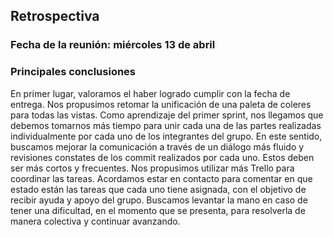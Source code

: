 ## Retrospectiva

### Fecha de la reunión: miércoles 13 de abril

### Principales conclusiones

En primer lugar, valoramos el haber logrado cumplir con la fecha de entrega. Nos propusimos retomar la unificación de una paleta de coleres para todas las vistas.
Como aprendizaje del primer sprint, nos llegamos que debemos tomarnos más tiempo para unir cada una de las partes realizadas individualmente por cada uno de los integrantes del grupo. En este sentido, buscamos mejorar la comunicación a través de un diálogo más fluido y revisiones constates de los commit realizados por cada uno. Estos deben ser más cortos y frecuentes.
Nos propusimos utilizar más Trello para coordinar las tareas.
Acordamos estar en contacto para comentar en que estado están las tareas que cada uno tiene asignada, con el objetivo de recibir ayuda y apoyo del grupo. Buscamos levantar la mano en caso de tener una dificultad, en el momento que se presenta, para resolverla de manera colectiva y continuar avanzando.
